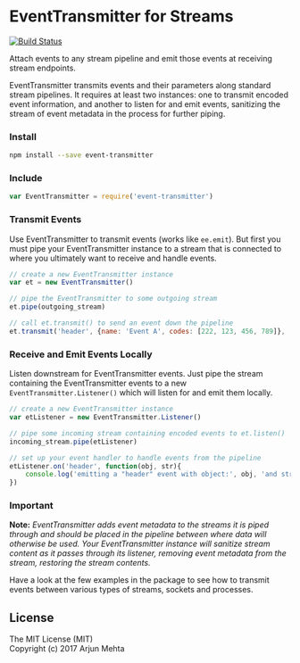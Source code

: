 # EventTransmitter for Streams

[![Build Status](https://travis-ci.org/arjunmehta/event-transmitter.svg)](https://travis-ci.org/arjunmehta/event-transmitter)

Attach events to any stream pipeline and emit those events at receiving stream endpoints.

EventTransmitter transmits events and their parameters along standard stream pipelines. It requires at least two instances: one to transmit encoded event information, and another to listen for and emit events, sanitizing the stream of event metadata in the process for further piping.

### Install
```bash
npm install --save event-transmitter
```

### Include
```javascript
var EventTransmitter = require('event-transmitter')
```


### Transmit Events
Use EventTransmitter to transmit events (works like `ee.emit`). But first you must pipe your EventTransmitter instance to a stream that is connected to where you ultimately want to receive and handle events.

```javascript
// create a new EventTransmitter instance
var et = new EventTransmitter()

// pipe the EventTransmitter to some outgoing stream
et.pipe(outgoing_stream)

// call et.transmit() to send an event down the pipeline
et.transmit('header', {name: 'Event A', codes: [222, 123, 456, 789]}, 'A String')
```

### Receive and Emit Events Locally
Listen downstream for EventTransmitter events. Just pipe the stream containing the EventTransmitter events to a new `EventTransmitter.Listener()` which will listen for and emit them locally.

```javascript
// create a new EventTransmitter instance
var etListener = new EventTransmitter.Listener()

// pipe some incoming stream containing encoded events to et.listen()
incoming_stream.pipe(etListener)

// set up your event handler to handle events from the pipeline
etListener.on('header', function(obj, str){
    console.log('emitting a "header" event with object:', obj, 'and string:', str)
})
```

### Important
**Note:** *EventTransmitter adds event metadata to the streams it is piped through and should be placed in the pipeline between where data will otherwise be used. Your EventTransmitter instance will sanitize stream content as it passes through its listener, removing event metadata from the stream, restoring the stream contents.*

Have a look at the few examples in the package to see how to transmit events between various types of streams, sockets and processes.

## License

The MIT License (MIT)<br/>
Copyright (c) 2017 Arjun Mehta
